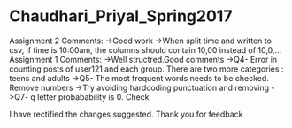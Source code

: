 # Chaudhari_Priyal_Spring2017

Assignment 2 Comments:
->Good work
->When split time and written to csv, if time is 10:00am, the columns should contain 10,00 instead of 10,0,...
Assignment 1 Comments:
->Well structred.Good comments
->Q4- Error in counting posts of user121 and each group. There are two more categories : teens and adults
->Q5- The most frequent words needs to be checked. Remove numbers
->Try avoiding hardcoding punctuation and removing
->Q7- q letter probabability is 0. Check 


I have rectified the changes suggested. Thank you for feedback 

